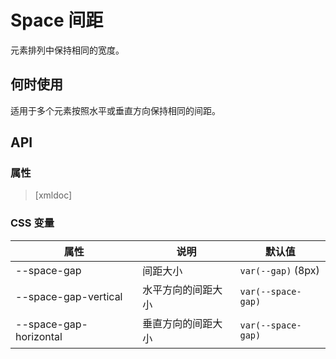 # Space 间距

元素排列中保持相同的宽度。

## 何时使用

适用于多个元素按照水平或垂直方向保持相同的间距。


<code-demo Src="Demos/Components/Space/Demos/Demo1"></code-demo>

## API

### 属性

> [xmldoc]

### CSS 变量

| 属性                  | 说明     | 默认值                |
| --------------------- | -------- | --------------------- |
| --space-gap               | 间距大小              |   `var(--gap)` (8px)    |
| --space-gap-vertical      | 水平方向的间距大小     |   `var(--space-gap)`    |
| --space-gap-horizontal    | 垂直方向的间距大小     |   `var(--space-gap)`    |

